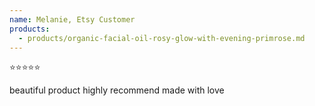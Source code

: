 ```yaml
---
name: Melanie, Etsy Customer
products:
  - products/organic-facial-oil-rosy-glow-with-evening-primrose.md
---
```

⭐️⭐️⭐️⭐️⭐️

beautiful product highly recommend made with love

